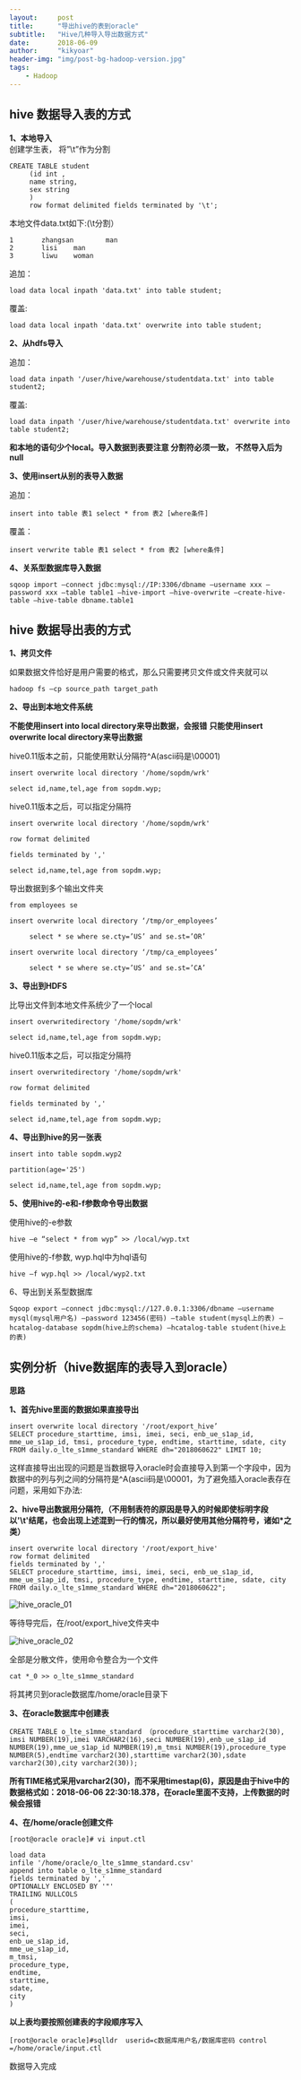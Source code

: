 ```yaml
---
layout:     post
title:      "导出hive的表到oracle"
subtitle:   "Hive几种导入导出数据方式"
date:       2018-06-09
author:     "kikyoar"
header-img: "img/post-bg-hadoop-version.jpg"
tags:
    - Hadoop
---   
```


## hive 数据导入表的方式  

**1、本地导入**  
创建学生表， 将”\t”作为分割  

	CREATE TABLE student
	     (id int ,
	     name string,
	     sex string
	     )
	     row format delimited fields terminated by '\t';  

本地文件data.txt如下:(\t分割）   

	1       zhangsan        man
	2       lisi    man
	3       liwu    woman  
	
追加：

	load data local inpath 'data.txt' into table student;  
	
覆盖:  

	load data local inpath 'data.txt' overwrite into table student;  
	
**2、从hdfs导入**  

追加：  

	load data inpath '/user/hive/warehouse/studentdata.txt' into table student2;   

覆盖:  

	load data inpath '/user/hive/warehouse/studentdata.txt' overwrite into table student2;  
	
**和本地的语句少个local。导入数据到表要注意 分割符必须一致， 不然导入后为null**  

**3、使用insert从别的表导入数据**  

追加：

	insert into table 表1 select * from 表2 [where条件]  
	
覆盖：  

	insert verwrite table 表1 select * from 表2 [where条件]  
	
**4、关系型数据库导入数据**  

	sqoop import –connect jdbc:mysql://IP:3306/dbname –username xxx –password xxx –table table1 –hive-import –hive-overwrite –create-hive-table –hive-table dbname.table1	

## hive 数据导出表的方式  

**1、拷贝文件**
 

如果数据文件恰好是用户需要的格式，那么只需要拷贝文件或文件夹就可以  

	hadoop fs –cp source_path target_path

**2、导出到本地文件系统**

**不能使用insert into local directory来导出数据，会报错**
**只能使用insert overwrite local directory来导出数据**

hive0.11版本之前，只能使用默认分隔符\^A(ascii码是\00001)
	
	insert overwrite local directory '/home/sopdm/wrk'
	
	select id,name,tel,age from sopdm.wyp; 

hive0.11版本之后，可以指定分隔符

	insert overwrite local directory '/home/sopdm/wrk'
	
	row format delimited
	
	fields terminated by ','
	
	select id,name,tel,age from sopdm.wyp;  

 导出数据到多个输出文件夹

	from employees se
	
	insert overwrite local directory ‘/tmp/or_employees’
	
	     select * se where se.cty=’US’ and se.st=’OR’
	
	insert overwrite local directory ‘/tmp/ca_employees’
	
	     select * se where se.cty=’US’ and se.st=’CA’

**3、导出到HDFS**

比导出文件到本地文件系统少了一个local

	insert overwritedirectory '/home/sopdm/wrk'
	
	select id,name,tel,age from sopdm.wyp;

hive0.11版本之后，可以指定分隔符

	insert overwritedirectory '/home/sopdm/wrk'
	
	row format delimited
	
	fields terminated by ','
	
	select id,name,tel,age from sopdm.wyp;

**4、导出到hive的另一张表**

	insert into table sopdm.wyp2
	
	partition(age='25')
	
	select id,name,tel,age from sopdm.wyp;

**5、使用hive的-e和-f参数命令导出数据**

使用hive的-e参数

	hive –e “select * from wyp” >> /local/wyp.txt

使用hive的-f参数, wyp.hql中为hql语句

	hive –f wyp.hql >> /local/wyp2.txt

6、导出到关系型数据库

	Sqoop export –connect jdbc:mysql://127.0.0.1:3306/dbname –username mysql(mysql用户名) –password 123456(密码) –table student(mysql上的表) –hcatalog-database sopdm(hive上的schema) –hcatalog-table student(hive上的表)  
	
## 实例分析（hive数据库的表导入到oracle）  

**思路**  

**1、首先hive里面的数据如果直接导出**  

	insert overwrite local directory '/root/export_hive’
	SELECT procedure_starttime, imsi, imei, seci, enb_ue_s1ap_id, mme_ue_s1ap_id, tmsi, procedure_type, endtime, starttime, sdate, city FROM daily.o_lte_s1mme_standard WHERE dh="2018060622" LIMIT 10;

这样直接导出出现的问题是当数据导入oracle时会直接导入到第一个字段中，因为数据中的列与列之间的分隔符是\^A(ascii码是\00001，为了避免插入oracle表存在问题，采用如下办法:

**2、hive导出数据用分隔符,（不用制表符的原因是导入的时候即使标明字段以'\t'结尾，也会出现上述混到一行的情况，所以最好使用其他分隔符号，诸如\*之类）**  

	insert overwrite local directory '/root/export_hive'
	row format delimited
	fields terminated by ','
	SELECT procedure_starttime, imsi, imei, seci, enb_ue_s1ap_id, mme_ue_s1ap_id, tmsi, procedure_type, endtime, starttime, sdate, city FROM daily.o_lte_s1mme_standard WHERE dh="2018060622";   
	
![hive_oracle_01](http://kikyoar.com/img/hive_oracle_01.png)  

等待导完后，在/root/export_hive文件夹中  

![hive_oracle_02](http://kikyoar.com/img/hive_oracle_02.png)   

全部是分散文件，使用命令整合为一个文件
	
	cat *_0 >> o_lte_s1mme_standard

将其拷贝到oracle数据库/home/oracle目录下

**3、在oracle数据库中创建表**

	CREATE TABLE o_lte_s1mme_standard （procedure_starttime varchar2(30),
	imsi NUMBER(19),imei VARCHAR2(16),seci NUMBER(19),enb_ue_s1ap_id NUMBER(19),mme_ue_s1ap_id NUMBER(19),m_tmsi NUMBER(19),procedure_type NUMBER(5),endtime varchar2(30),starttime varchar2(30),sdate varchar2(30),city varchar2(30));   
	
**所有TIME格式采用varchar2(30)，而不采用timestap(6)，原因是由于hive中的数据格式如：2018-06-06 22:30:18.378，在oracle里面不支持，上传数据的时候会报错**  

**4、在/home/oracle创建文件**  

	[root@oracle oracle]# vi input.ctl
	
	load data
	infile '/home/oracle/o_lte_s1mme_standard.csv'
	append into table o_lte_s1mme_standard
	fields terminated by ','
	OPTIONALLY ENCLOSED BY '"'
	TRAILING NULLCOLS
	(
	procedure_starttime,
	imsi,
	imei,
	seci,
	enb_ue_s1ap_id,
	mme_ue_s1ap_id,
	m_tmsi,
	procedure_type,
	endtime,
	starttime,
	sdate,
	city
	)  
	
**以上表均要按照创建表的字段顺序写入**  

	[root@oracle oracle]#sqlldr  userid=c数据库用户名/数据库密码 control =/home/oracle/input.ctl   
	
数据导入完成

 

